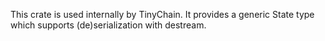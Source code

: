 This crate is used internally by TinyChain. It provides a generic State type which supports (de)serialization with destream.
